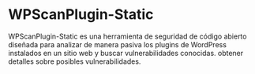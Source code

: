# WPScanPlugin-Static
WPScanPlugin-Static es una herramienta de seguridad de código abierto diseñada para analizar de manera pasiva los plugins de WordPress instalados en un sitio web y buscar vulnerabilidades conocidas.  obtener detalles sobre posibles vulnerabilidades.
